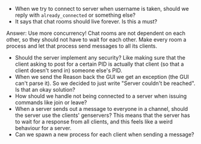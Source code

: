 <link href="/Users/hjort/Code/configs/markdown.css" rel="stylesheet"></link>

* When we try to connect to server when username is taken, should we reply with
  `already_connected` or something else?
* It says that chat rooms should live forever. Is this a must?

Answer: Use more concurrency! Chat rooms are not dependent on each other, so they should not have to wait for each other. Make every room a process and let that process send messages to all its clients.

* Should the server implement any security? Like making sure that the client
  asking to post for a certain PID is actually that client (so that a client
  doesn't send in) someone else's PID.
* When we send the Reason back the GUI we get an exception (the GUI can't parse
  it). So we decided to just write "Server couldn't be reached". Is that an
  okay solution?
* How should we handle not being connected to a server when issuing commands
  like join or leave?
* When a server sends out a message to everyone in a channel, should the server
  use the clients' genservers? This means that the server has to wait for a
  response from all clients, and this feels like a weird behaviour for a server.
* Can we spawn a new process for each client when sending a message?
